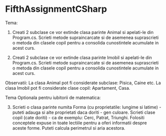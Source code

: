 # FifthAssignmentCSharp

Tema:

1. Creati 2 subclase ce vor extinde clasa parinte Animal si apelati-le din Program.cs. Scrieti metode supraincarcate si de asemenea suprascrieti o metoda din clasele copil pentru a consolida cunostintele acumulate in acest curs.

2. Creati 2 subclase ce vor extinde clasa parinte Imobil si apelati-le din Program.cs. Scrieti metode supraincarcate si de asemenea suprascrieti o metoda din clasele copil pentru a consolida cunostintele acumulate in acest curs.

Observatii: 
La clasa Animal pot fi considerate subclase: Pisica, Caine etc. 
La clasa Imobil pot fi considerate clase copil: Apartament, Casa.


Tema Optionala pentru iubitorii de matematica:

3. Scrieti o clasa parinte numita Forma (cu proprietatile: lungime si latime) - puteti adauga si alte proprietati daca doriti - gen culoare. 
Scrieti clase copil (cate doriti) - ca de exemplu: Cerc, Patrat, Triunghi. Folositi conceptele expuse in toate lectiile pentru a oferi informatii despre aceste forme. Puteti calcula perimetrul si aria acestora.
